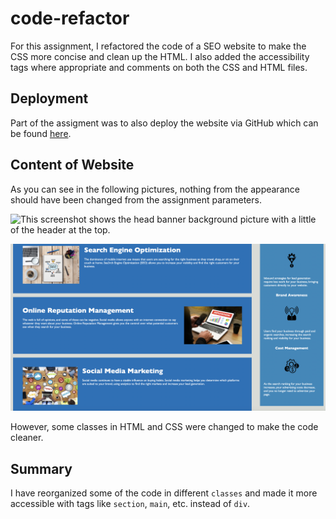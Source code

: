 # code-refactor

For this assignment, I refactored the code of a SEO website to make the CSS more concise and clean up the HTML. I also added the accessibility tags where appropriate and comments on both the CSS and HTML files.

## Deployment

Part of the assigment was to also deploy the website via GitHub which can be found [here](https://kelliekumasaka.github.io/code-refactor/).

## Content of Website

As you can see in the following pictures, nothing from the appearance should have been changed from the assignment parameters. 

![This screenshot shows the head banner background picture with a little of the header at the top.](images/header.png) 

![This screenshot shows main body with the side bar included.](images/section.png)

However, some classes in HTML and CSS were changed to make the code cleaner. 

## Summary

I have reorganized some of the code in different `classes` and made it more accessible with tags like `section`, `main`, etc. instead of `div`.